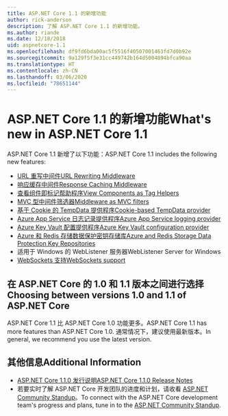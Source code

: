 ```yaml
---
title: ASP.NET Core 1.1 的新增功能
author: rick-anderson
description: 了解 ASP.NET Core 1.1 的新增功能。
ms.author: riande
ms.date: 12/18/2018
uid: aspnetcore-1.1
ms.openlocfilehash: df9fd6bda00ac5f5516f40507001463fd7d0b92e
ms.sourcegitcommit: 9a129f5f3e31cc449742b164d5004894bfca90aa
ms.translationtype: HT
ms.contentlocale: zh-CN
ms.lasthandoff: 03/06/2020
ms.locfileid: "78651144"
---
```

# <a name="whats-new-in-aspnet-core-11"></a><span data-ttu-id="8577d-103">ASP.NET Core 1.1 的新增功能</span><span class="sxs-lookup"><span data-stu-id="8577d-103">What's new in ASP.NET Core 1.1</span></span>

<span data-ttu-id="8577d-104">ASP.NET Core 1.1 新增了以下功能：</span><span class="sxs-lookup"><span data-stu-id="8577d-104">ASP.NET Core 1.1 includes the following new features:</span></span>

- [<span data-ttu-id="8577d-105">URL 重写中间件</span><span class="sxs-lookup"><span data-stu-id="8577d-105">URL Rewriting Middleware</span></span>](xref:fundamentals/url-rewriting)
- [<span data-ttu-id="8577d-106">响应缓存中间件</span><span class="sxs-lookup"><span data-stu-id="8577d-106">Response Caching Middleware</span></span>](xref:performance/caching/middleware)
- [<span data-ttu-id="8577d-107">查看组件即标记帮助程序</span><span class="sxs-lookup"><span data-stu-id="8577d-107">View Components as Tag Helpers</span></span>](xref:mvc/views/view-components#invoking-a-view-component-as-a-tag-helper)
- [<span data-ttu-id="8577d-108">MVC 型中间件筛选器</span><span class="sxs-lookup"><span data-stu-id="8577d-108">Middleware as MVC filters</span></span>](xref:mvc/controllers/filters#using-middleware-in-the-filter-pipeline)
- [<span data-ttu-id="8577d-109">基于 Cookie 的 TempData 提供程序</span><span class="sxs-lookup"><span data-stu-id="8577d-109">Cookie-based TempData provider</span></span>](xref:fundamentals/app-state#tempdata)
- [<span data-ttu-id="8577d-110">Azure App Service 日志记录提供程序</span><span class="sxs-lookup"><span data-stu-id="8577d-110">Azure App Service logging provider</span></span>](xref:fundamentals/logging/index#azure-app-service-provider)
- [<span data-ttu-id="8577d-111">Azure Key Vault 配置提供程序</span><span class="sxs-lookup"><span data-stu-id="8577d-111">Azure Key Vault configuration provider</span></span>](xref:security/key-vault-configuration)
- [<span data-ttu-id="8577d-112">Azure 和 Redis 存储数据保护密钥存储库</span><span class="sxs-lookup"><span data-stu-id="8577d-112">Azure and Redis Storage Data Protection Key Repositories</span></span>](xref:security/data-protection/implementation/key-storage-providers)
- <span data-ttu-id="8577d-113">适用于 Windows 的 WebListener 服务器</span><span class="sxs-lookup"><span data-stu-id="8577d-113">WebListener Server for Windows</span></span>
- [<span data-ttu-id="8577d-114">WebSockets 支持</span><span class="sxs-lookup"><span data-stu-id="8577d-114">WebSockets support</span></span>](xref:fundamentals/websockets)

## <a name="choosing-between-versions-10-and-11-of-aspnet-core"></a><span data-ttu-id="8577d-115">在 ASP.NET Core 的 1.0 和 1.1 版本之间进行选择</span><span class="sxs-lookup"><span data-stu-id="8577d-115">Choosing between versions 1.0 and 1.1 of ASP.NET Core</span></span>

<span data-ttu-id="8577d-116">ASP.NET Core 1.1 比 ASP.NET Core 1.0 功能更多。</span><span class="sxs-lookup"><span data-stu-id="8577d-116">ASP.NET Core 1.1 has more features than ASP.NET Core 1.0.</span></span> <span data-ttu-id="8577d-117">通常情况下，建议使用最新版本。</span><span class="sxs-lookup"><span data-stu-id="8577d-117">In general, we recommend you use the latest version.</span></span>

## <a name="additional-information"></a><span data-ttu-id="8577d-118">其他信息</span><span class="sxs-lookup"><span data-stu-id="8577d-118">Additional Information</span></span>

- [<span data-ttu-id="8577d-119">ASP.NET Core 1.1.0 发行说明</span><span class="sxs-lookup"><span data-stu-id="8577d-119">ASP.NET Core 1.1.0 Release Notes</span></span>](https://github.com/dotnet/aspnetcore/releases/tag/1.1.0)
- <span data-ttu-id="8577d-120">若要实时了解 ASP.NET Core 开发团队的进度和计划，请收看 [ASP.NET Community Standup](https://live.asp.net/)。</span><span class="sxs-lookup"><span data-stu-id="8577d-120">To connect with the ASP.NET Core development team's progress and plans, tune in to the [ASP.NET Community Standup](https://live.asp.net/).</span></span>
